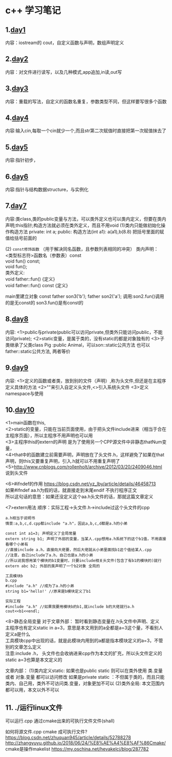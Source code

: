 # c++ 学习笔记

## 1.[day1](./learning/day1)
内容：iostream的 cout，自定义函数与声明，数组声明定义

## 2.[day2](./learning/day2)
内容：对文件进行读写，以及几种模式,app追加,in读,out写


## 3.[day3](./learning/day3)
内容：重载的写法，自定义的函数名重复，参数类型不同，但这样要写很多个函数

## 4.[day4](./learning/day4)
内容:输入cin,每取一个cin就少一个,而且str第二次赋值时直接把第一次赋值抹去了

## 5.[day5](./learning/day5)
内容:指针初步，

## 6.[day6](./learning/day6)
内容:指针与结构数据structure，与实例化

## 7.[day7](./learning/day7)
内容:类class,类的public变量与方法，可以类外定义也可以类内定义，但要在类内声明;this指针;构造方法就必须在类外定义，而且不用void
(1)类内只能做初始化操作构造方法
private: int a;
public:
构造方法(int a1): a(a1),b(8.8)    把括号里面的赋值给括号前面的  

(2) `const修饰函数` （用于解决同名函数，且参数列表相同的冲突）
类内声明：  
<类型标志符>函数名（参数表）const  
void fun() const;  
void fun();  
类外定义:  
void father::fun() {定义}  
void father::fun() const {定义}  

main里建立对象 
const father son3('b');
father son2('a');
调用:son2.fun()调用的是无const的    son3.fun()是有const的   




## 8.[day8](./learning/day8)
内容:
<1>public与private(public可以访问private,但类外只能访问public，不能访问private);
<2>static变量，是属于类的，没有static的都是对象独有的
<3>子类继承了父类class Pig :public Animal，可以son::static公共方法  也可以father::static公共方法, 两者等价
 
## 9.[day9](./learning/day9)
内容:
<1>定义的函数或者类，放到别的文件（声明）,称为头文件,但还是在主程序定义具体的方法
<2>""来引入自定义头文件,<>引入系统头文件
<3>定义namespace与使用

## 10.[day10](./learning/day10)
<1>main函数在this,  
<2>static的变量，只能在当前页面使用，由于把头文件include进来（相当于合在主程序页面），所以主程序不用声明也可以用  
<3>主程序this的extern的声明 是为了使用另一个CPP源文件中非静态thatNum变量，  
<4>that中的函数建立前需要声明，声明放在了头文件.h，这样避免了如果在that声明，则this又要重复声明，引入.h就可以不用重复声明了   
<5>http://www.cnblogs.com/rollenholt/archive/2012/03/20/2409046.html  
说到头文件  

<6>#ifndef的作用 https://blog.csdn.net/yz_lby/article/details/46458713  
如果#ifndef aa.h为假的话，就直接走到末尾endif   不执行程序正文   
所以这句话的意思：如果还没定义这个aa.h头文件的话，那就这篇文章定义  
  
<7>extern用法  顺序：实际工程->头文件.h->include过这个头文件的cpp
```
a.h相当于说明书
情景:a,b,c,d.cpp都include "a.h"，因此a,b,c,d都是a.h的小弟

const int a1=3; 声明定义了全局常量
extern string b1; 声明了外部的变量，当某人.cpp想用a.h系统下的这个b1值，不用直接看哪个小弟有
//直接include a.h，直接向大佬要，然后大佬就从小弟里面找b1这个值给某人.cpp
//注意，自己include了a.h，自己也是a.h的小弟
//所以说我想用某个模块的b1变量时，只要include相关头文件(包含了有b1的模块的)就行
extern abc b2; 外部的类声明了一个b2对象 全局的
```
  
```
工具模块b
b.cpp
#include "a.h" //成为了a.h的小弟
string b1='hello!' //原来是b模块定义了b1
```
  
```
实际工程
#include "a.h" //如果我要用模块b的b1,就include b的大佬就行a.h
cout<<b1<<endl;
```
  
<8>静态全局变量
对于文章外部：
暂时看到静态变量在.h头文件中声明、定义  
主程序也有定义static in a=3，意思是本文用到的a全都是a=3这个量，不看别人定义a是什么  
工具模块cpp中出现的话，就是此模块内用到的a都是指本模块定义的a=3，不管别的文章怎么定义  
注意:include .h， 头文件也会收纳进来cpp作为本文的扩充，所以头文件定义的static a=3也算是本文定义的  

文章内部：
(1)类内定义static: 如果也是public static 则可以在类外使用 类.变量 或者 对象.变量 都可以访问修改
	如果是private static ：不但属于类的，而且只能类内、自己用，类外不可访问类.变量，对象更加不可以
(2)类外全局: 本文范围内都可以用，本文以外不可以

## 11. ./运行linux文件
可以运行.cpp 通过cmake出来的可执行文件文件(shall)

如何将源文件.cpp  cmake 成可执行文件?
https://blog.csdn.net/zhuquan945/article/details/52788278
http://zhangyuyu.github.io/2018/06/24/%E8%AE%A4%E8%AF%86Cmake/
cmake是操作makelist
https://my.oschina.net/hevakelcj/blog/287782



